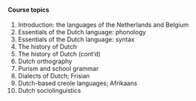 
#### Course topics ####

1. Introduction: the languages of the Netherlands and Belgium
2. Essentials of the Dutch language: phonology
3. Essentials of the Dutch language: syntax
4. The history of Dutch
5. The history of Dutch (cont’d)
6. Dutch orthography
7. Purism and school grammar
8. Dialects of Dutch; Frisian
9. Dutch-based creole languages; Afrikaans
10. Dutch sociolinguistics
